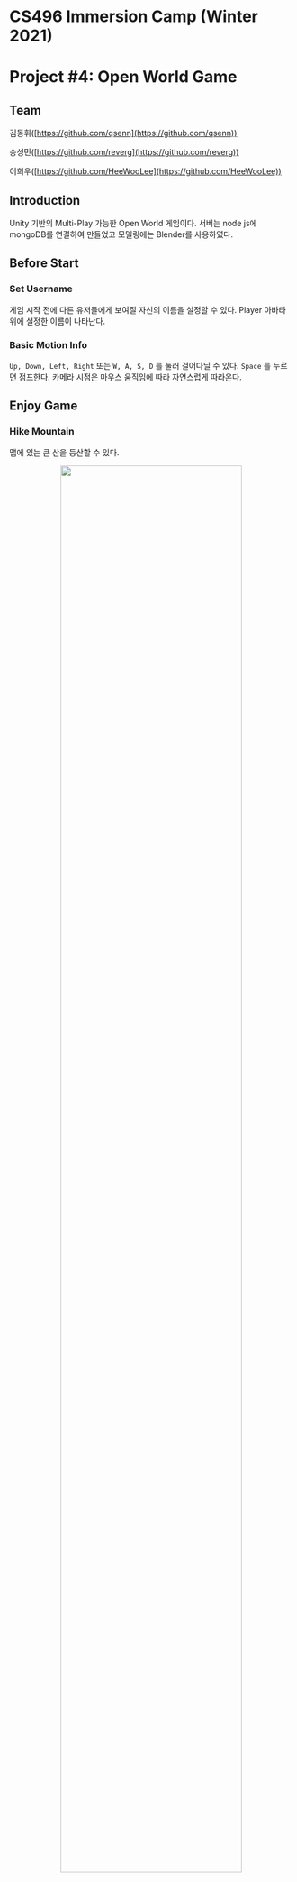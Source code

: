 # CS496 Immersion Camp (Winter 2021)

# Project #4: Open World Game

## Team

김동휘([https://github.com/qsenn](https://github.com/qsenn))

송성민([https://github.com/reverg](https://github.com/reverg))

이희우([https://github.com/HeeWooLee](https://github.com/HeeWooLee))

## Introduction

Unity 기반의 Multi-Play 가능한 Open World 게임이다. 서버는 node js에 mongoDB를 연결하여 만들었고 모델링에는 Blender를 사용하였다.

## Before Start

### Set Username

 게임 시작 전에 다른 유저들에게 보여질 자신의 이름을 설정할 수 있다. Player 아바타 위에 설정한 이름이 나타난다.

### Basic Motion Info

 `Up, Down, Left, Right` 또는 `W, A, S, D` 를 눌러 걸어다닐 수 있다. `Space` 를 누르면 점프한다.  카메라 시점은 마우스 움직임에 따라 자연스럽게 따라온다.

## Enjoy Game

### Hike Mountain

 맵에 있는 큰 산을 등산할 수 있다.
 <div align=center> <img src = "https://user-images.githubusercontent.com/48681924/151151841-9a3730d4-2243-40df-a593-e85d94e60e31.png" width="80%" height="80%"></div>

### Swim in Pond

맵에 있는 연못의 물과 접촉하면 수영 모션으로 바뀐다. 이동할 때는 평영 모션을 취하다 멈추면 수중에 떠 있는 모션으로 전환된다. 땅으로 나오게 되면 다시 걷는 모션으로 전환된다.
<div align=center> <img src = "https://user-images.githubusercontent.com/48681924/151151820-b606f43a-f236-4093-b2c8-d5915506b10b.png" width="80%" height="80%"></div>

### Dance in Club

집 모양의 클럽으로 들어가면 플레이어 모션이 춤추는 모션으로 전환된다. 클럽 내의 NPC들과 같이 춤을 출 수 있다.

---

[https://github.com/MadCampWeek4-2022](https://github.com/MadCampWeek4-2022)

